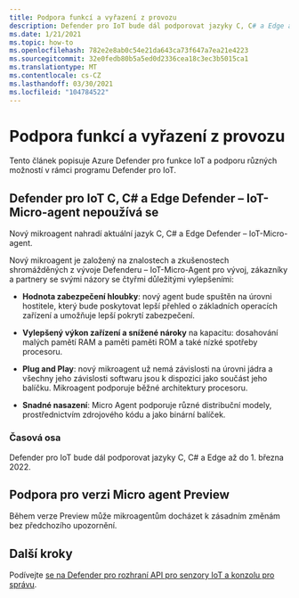 ```yaml
---
title: Podpora funkcí a vyřazení z provozu
description: Defender pro IoT bude dál podporovat jazyky C, C# a Edge až do 1. března 2022.
ms.date: 1/21/2021
ms.topic: how-to
ms.openlocfilehash: 782e2e8ab0c54e21da643ca73f647a7ea21e4223
ms.sourcegitcommit: 32e0fedb80b5a5ed0d2336cea18c3ec3b5015ca1
ms.translationtype: MT
ms.contentlocale: cs-CZ
ms.lasthandoff: 03/30/2021
ms.locfileid: "104784522"
---
```

# <a name="feature-support-and-retirement"></a>Podpora funkcí a vyřazení z provozu

Tento článek popisuje Azure Defender pro funkce IoT a podporu různých možností v rámci programu Defender pro IoT.

## <a name="defender-for-iot-c-c-and-edge-defender-iot-micro-agent-deprecation"></a>Defender pro IoT C, C# a Edge Defender – IoT-Micro-agent nepoužívá se

Nový mikroagent nahradí aktuální jazyk C, C# a Edge Defender – IoT-Micro-agent.  

Nový mikroagent je založený na znalostech a zkušenostech shromážděných z vývoje Defenderu – IoT-Micro-Agent pro vývoj, zákazníky a partnery se svými názory se čtyřmi důležitými vylepšeními: 

- **Hodnota zabezpečení hloubky**: nový agent bude spuštěn na úrovni hostitele, který bude poskytovat lepší přehled o základních operacích zařízení a umožňuje lepší pokrytí zabezpečení.

- **Vylepšený výkon zařízení a snížené nároky** na kapacitu: dosahování malých pamětí RAM a paměti paměti ROM a také nízké spotřeby procesoru.  

- **Plug and Play**: nový mikroagent už nemá závislosti na úrovni jádra a všechny jeho závislosti softwaru jsou k dispozici jako součást jeho balíčku. Mikroagent podporuje běžné architektury procesoru.

- **Snadné nasazení**: Micro Agent podporuje různé distribuční modely, prostřednictvím zdrojového kódu a jako binární balíček. 

### <a name="timeline"></a>Časová osa 

Defender pro IoT bude dál podporovat jazyky C, C# a Edge až do 1. března 2022. 

## <a name="micro-agent-preview-support"></a>Podpora pro verzi Micro agent Preview

Během verze Preview může mikroagentům docházet k zásadním změnám bez předchozího upozornění.

## <a name="next-steps"></a>Další kroky

Podívejte [se na Defender pro rozhraní API pro senzory IoT a konzolu pro správu](references-work-with-defender-for-iot-apis.md).